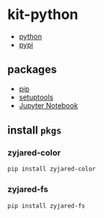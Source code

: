 # kit-python

- [python](https://www.python.org/)
- [pypi](https://pypi.org/)

## packages

- [pip](https://pypi.org/project/pip/)
- [setuptools](https://github.com/pypa/setuptools)
- [Jupyter Notebook](https://pypi.org/project/notebook/)


## install `pkgs`

### zyjared-color

```sh
pip install zyjared-color
```

### zyjared-fs

```sh
pip install zyjared-fs
```
